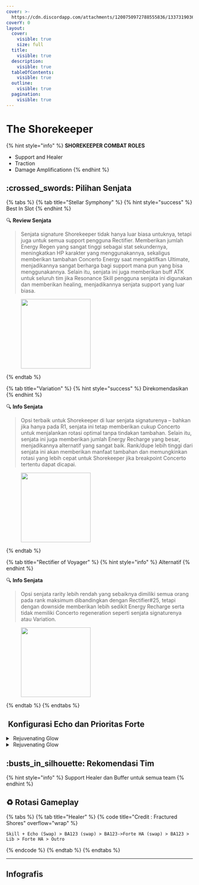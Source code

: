 ```yaml
---
cover: >-
  https://cdn.discordapp.com/attachments/1200750972788555836/1337319036433731656/image.png?ex=67a702e8&is=67a5b168&hm=f68a09979a41fa851684c95ae0cb21e94aa3ea5c2fbbba0c602ef4ede8a56746&
coverY: 0
layout:
  cover:
    visible: true
    size: full
  title:
    visible: true
  description:
    visible: true
  tableOfContents:
    visible: true
  outline:
    visible: true
  pagination:
    visible: true
---
```


# The Shorekeeper

{% hint style="info" %}
**SHOREKEEPER COMBAT ROLES**

* Support and Healer
* Traction
* Damage Amplificationn
{% endhint %}

## :crossed\_swords: Pilihan Senjata

{% tabs %}
{% tab title="Stellar Symphony" %}
{% hint style="success" %}
Best In Slot
{% endhint %}

:mag: **Review Senjata**&#x20;

> Senjata signature Shorekeeper tidak hanya luar biasa untuknya, tetapi juga untuk semua support pengguna Rectifier. Memberikan jumlah Energy Regen yang sangat tinggi sebagai stat sekundernya, meningkatkan HP karakter yang menggunakannya, sekaligus memberikan tambahan Concerto Energy saat mengaktifkan Ultimate, menjadikannya sangat berharga bagi support mana pun yang bisa menggunakannya. Selain itu, senjata ini juga memberikan buff ATK untuk seluruh tim jika Resonance Skill pengguna senjata ini digunakan dan memberikan healing, menjadikannya senjata support yang luar biasa.

<figure><img src="https://wuthering.wiki/img/weapon_21050036.png" alt="" width="188"><figcaption></figcaption></figure>
{% endtab %}

{% tab title="Variation" %}
{% hint style="success" %}
Direkomendasikan
{% endhint %}

:mag: **Info Senjata**&#x20;

> Opsi terbaik untuk Shorekeeper di luar senjata signaturenya – bahkan jika hanya pada R1, senjata ini tetap memberikan cukup Concerto untuk menjalankan rotasi optimal tanpa tindakan tambahan. Selain itu, senjata ini juga memberikan jumlah Energy Recharge yang besar, menjadikannya alternatif yang sangat baik. Rank/dupe lebih tinggi dari senjata ini akan memberikan manfaat tambahan dan memungkinkan rotasi yang lebih cepat untuk Shorekeeper jika breakpoint Concerto tertentu dapat dicapai.

<div data-full-width="false"><figure><img src="https://wuthering.wiki/img/weapon_21050024.png" alt="" width="188"><figcaption></figcaption></figure></div>
{% endtab %}

{% tab title="Rectifier of Voyager" %}
{% hint style="info" %}
Alternatif
{% endhint %}

:mag: **Info Senjata**&#x20;

> Opsi senjata rarity lebih rendah yang sebaiknya dimiliki semua orang pada rank maksimum dibandingkan dengan Rectifier#25, tetapi dengan downside memberikan lebih sedikit Energy Recharge serta tidak memiliki Concerto regeneration seperti senjata signaturenya atau Variation.

<figure><img src="https://wuthering.wiki/img/weapon_21050043.png" alt="" width="188"><figcaption></figcaption></figure>
{% endtab %}
{% endtabs %}

## <img src="https://wuthering.wiki/img/item_10.png" alt="" data-size="line"> Konfigurasi Echo dan Prioritas Forte&#x20;

<details>

<summary> <img src="https://wuthering.wiki/img/fettericon_7.png" alt="" data-size="line"> Rejuvenating Glow</summary>

Fallacy of No Return - HP%  / CDM%

![](https://wuthering.wiki/img/monster_330000070.png)

**Echo Skill** untuk summon Fallacy of No Return \
memberikan <mark style="color:yellow;">Spectro DMG</mark> yang setara dengan 11.4% dari max HP, \
setelah itu Resonator dapat 10% bonus Energy Regen \
dan tim dapat 10% bonus ATK selama 20 detik.

**Hold Echo Skill** untuk launch serangkaian ATK bertubi-tubi dengan biaya STA, \
masing-masing memberikan Spectro DMG yang setara dengan 1.14% dari max HP; \
Release Hold echo Skill, memberikan <mark style="color:yellow;">Spectro DMG</mark> yang setara dengan 14.25% dari max HP.

#### Echo Set

* ER% (Minimum 240%)
* HP%
* Flat HP
* Cr% / CDM%
* Reso Lib DMG%

#### Prioritas Echo Substat

* ER% (Minimum 240%)
* HP%
* Flat HP
* Cr% / CDM%
* Reso Lib DMG%

#### Prioritas Forte

* Inherent 2   >   R Skill   >   Reso Lib   >   Intro

\


</details>

<details>

<summary> <img src="https://wuthering.wiki/img/fettericon_7.png" alt="" data-size="line"> Rejuvenating Glow</summary>

Bell-Borne Geochelone - HP% / Healing Bonus%

![](https://wuthering.wiki/img/monster_340000020.png)

aktikan protection dari Bell-Borne Geochelone. \
Memberikan <mark style="color:blue;">**Glacio DMG**</mark> berdasarkan 104.88% dari DEF resonator kepada musuh terdekat, \
dan dapat Bell-Borne Shield yang bertahan selama 15 detik. \
Bell-Borne Shield ngasih 50.00% DMG Reduction dan 10.00% DMG Boost, Shield akan menghilang setelah karakter  terkena serangan sebanyak 3 kali.

#### Echo Sett

* 3 - Energy Regen%
* 3 - Energy Regen%
* 1 - HP%
* 1 - HP%

#### Prioritas Echo Substat

* ER% (Minimum 240%)
* HP%
* Flat HP
* Cr% / CDM%
* Reso Lib DMG%

#### Prioritas Forte

* Inherent 2   >   R Skill   >   Reso Lib   >   Intro

</details>

## :busts\_in\_silhouette: Rekomendasi Tim

{% hint style="info" %}
Support Healer dan Buffer untuk semua team
{% endhint %}

## :recycle: Rotasi Gameplay

{% tabs %}
{% tab title="Healer" %}
{% code title="Credit : Fractured Shores" overflow="wrap" %}
```
Skill + Echo (Swap) > BA123 (swap) > BA123->Forte HA (swap) > BA123 > Lib > Forte HA > Outro
```
{% endcode %}
{% endtab %}
{% endtabs %}

***

## Infografis

<figure><img src="https://cdn.discordapp.com/attachments/1200750972788555836/1337395469269205043/3.png?ex=67a74a17&#x26;is=67a5f897&#x26;hm=532db6a0eac157c5414a37f9228f68af7ae9c65a1f91c6ff624653c179b6a1be&#x26;" alt=""><figcaption></figcaption></figure>
